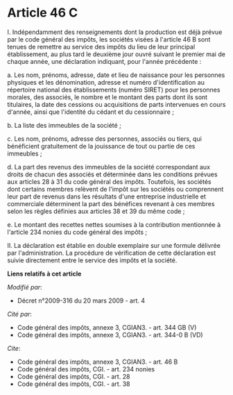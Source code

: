 # Article 46 C

I. Indépendamment des renseignements dont la production est déjà prévue par le code général des impôts, les sociétés visées à
l'article 46 B sont tenues de remettre au service des impôts du lieu de leur principal établissement, au plus tard le
deuxième jour ouvré suivant le premier mai de chaque année, une déclaration indiquant, pour l'année précédente : 

a. Les nom, prénoms, adresse, date et lieu de naissance pour les personnes physiques et les dénomination, adresse et numéro
d'identification au répertoire national des établissements (numéro SIRET) pour les personnes morales, des associés, le nombre
et le montant des parts dont ils sont titulaires, la date des cessions ou acquisitions de parts intervenues en cours d'année,
ainsi que l'identité du cédant et du cessionnaire ; 

b. La liste des immeubles de la société ; 

c. Les nom, prénoms, adresse des personnes, associés ou tiers, qui bénéficient gratuitement de la jouissance de tout ou
partie de ces immeubles ; 

d. La part des revenus des immeubles de la société correspondant aux droits de chacun des associés et déterminée dans les
conditions prévues aux articles 28 à 31 du code général des impôts. Toutefois, les sociétés dont certains membres relèvent de
l'impôt sur les sociétés ou comprennent leur part de revenus dans les résultats d'une entreprise industrielle et commerciale
déterminent la part des bénéfices revenant à ces membres selon les règles définies aux articles 38 et 39 du même code ; 

e. Le montant des recettes nettes soumises à la contribution mentionnée à l'article 234 nonies du code général des impôts ; 

II. La déclaration est établie en double exemplaire sur une formule délivrée par l'administration. La procédure de
vérification de cette déclaration est suivie directement entre le service des impôts et la société.

**Liens relatifs à cet article**

_Modifié par_:

  - Décret n°2009-316 du 20 mars 2009 - art. 4

_Cité par_:

  - Code général des impôts, annexe 3, CGIAN3. - art. 344 GB (V)
  - Code général des impôts, annexe 3, CGIAN3. - art. 344-0 B (VD)

_Cite_:

  - Code général des impôts, annexe 3, CGIAN3. - art. 46 B
  - Code général des impôts, CGI. - art. 234 nonies
  - Code général des impôts, CGI. - art. 28
  - Code général des impôts, CGI. - art. 38
